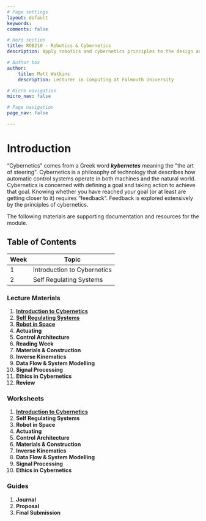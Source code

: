 ```yaml
---
# Page settings
layout: default
keywords:
comments: false

# Hero section
title: ROB210 - Robotics & Cybernetics
description: Apply robotics and cybernetics principles to the design and development of simple robot prototypes.

# Author box
author:
    title: Matt Watkins
    description: Lecturer in Computing at Falmouth University

# Micro navigation
micro_nav: false

# Page navigation
page_nav: false

---
```


# Introduction

“Cybernetics” comes from a Greek word ***kybernetes*** meaning the "the art of steering". Cybernetics is a philosophy of technology that describes how automatic control systems operate in both machines and the natural world. Cybernetics is concerned with defining a goal and taking action to achieve that goal. Knowing whether you have reached your goal (or at least are getting closer to it) requires “feedback”. Feedback is explored extensively by the principles of cybernetics.

The following materials are supporting documentation and resources for the module.

## Table of Contents

|Week|Topic|
|--|--|
| 1 | Introduction to Cybernetics |
| 2 | Self Regulating Systems |


### Lecture Materials
1. **[Introduction to Cybernetics](../rob210/lectures/intro-cybernetics-lm "Introduction to Cybernetics")**
2. **[Self Regulating Systems](../rob210/lectures/self-regulating-systems-lm "Self Regulating Systems")**
3. **[Robot in Space](../rob210/lectures/robot-in-space-lm "Robot in Space")**
4. **Actuating**
5. **Control Architecture**
6. **Reading Week**
7. **Materials & Construction**
8. **Inverse Kinematics**
9. **Data Flow & System Modelling**
10. **Signal Processing**
11. **Ethics in Cybernetics**
12. **Review** 

### Worksheets
1. **[Introduction to Cybernetics](../rob210/worksheets/intro-cybernetics-ws "Introduction to Cybernetics")**
2. **Self Regulating Systems**
3. **Robot in Space**
4. **Actuating**
5. **Control Architecture**
6. **Materials & Construction**
7. **Inverse Kinematics**
8. **Data Flow & System Modelling**
9. **Signal Processing**
10. **Ethics in Cybernetics** 

### Guides
1. **Journal**
2. **Proposal**
3. **Final Submission**
<!--stackedit_data:
eyJoaXN0b3J5IjpbNTg3NTU5NTM5LDE1NTQ1MzcxNzksLTE4Nz
cwNDUzOTUsLTE2NzIxMjcxNjMsMTg3OTcxODM1NiwyMDIzMTc2
MjA3LDEwOTE5NTA1NjIsMzIxNTg2ODA2LC01MDkyOTgzNjAsOT
gwNDIzNDcwLDE0NTU2MzU2NzMsLTEwNjgyODAzMjksMTQ2NzU3
ODU0Niw2MTc3NjI1MzYsLTEzNDg2NjY0NzUsLTE1NTczNjM1MT
EsLTQ4NzE1NjAzOCwtMTgyNzQ1MTQ0Ml19
-->